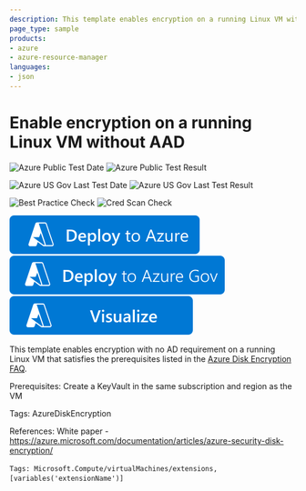 ```yaml
---
description: This template enables encryption on a running Linux VM without needing AAD application details
page_type: sample
products:
- azure
- azure-resource-manager
languages:
- json
---
```

# Enable encryption on a running Linux VM without AAD

![Azure Public Test Date](https://azurequickstartsservice.blob.core.windows.net/badges/quickstarts/microsoft.compute/encrypt-running-linux-vm-without-aad/PublicLastTestDate.svg)
![Azure Public Test Result](https://azurequickstartsservice.blob.core.windows.net/badges/quickstarts/microsoft.compute/encrypt-running-linux-vm-without-aad/PublicDeployment.svg)

![Azure US Gov Last Test Date](https://azurequickstartsservice.blob.core.windows.net/badges/quickstarts/microsoft.compute/encrypt-running-linux-vm-without-aad/FairfaxLastTestDate.svg)
![Azure US Gov Last Test Result](https://azurequickstartsservice.blob.core.windows.net/badges/quickstarts/microsoft.compute/encrypt-running-linux-vm-without-aad/FairfaxDeployment.svg)

![Best Practice Check](https://azurequickstartsservice.blob.core.windows.net/badges/quickstarts/microsoft.compute/encrypt-running-linux-vm-without-aad/BestPracticeResult.svg)
![Cred Scan Check](https://azurequickstartsservice.blob.core.windows.net/badges/quickstarts/microsoft.compute/encrypt-running-linux-vm-without-aad/CredScanResult.svg)

[![Deploy To Azure](https://raw.githubusercontent.com/Azure/azure-quickstart-templates/master/1-CONTRIBUTION-GUIDE/images/deploytoazure.svg?sanitize=true)](https://portal.azure.com/#create/Microsoft.Template/uri/https%3A%2F%2Fraw.githubusercontent.com%2FAzure%2Fazure-quickstart-templates%2Fmaster%2Fquickstarts%2Fmicrosoft.compute%2Fencrypt-running-linux-vm-without-aad%2Fazuredeploy.json)  [![Deploy To Azure US Gov](https://raw.githubusercontent.com/Azure/azure-quickstart-templates/master/1-CONTRIBUTION-GUIDE/images/deploytoazuregov.svg?sanitize=true)](https://portal.azure.us/#create/Microsoft.Template/uri/https%3A%2F%2Fraw.githubusercontent.com%2FAzure%2Fazure-quickstart-templates%2Fmaster%2Fquickstarts%2Fmicrosoft.compute%2Fencrypt-running-linux-vm-without-aad%2Fazuredeploy.json)  [![Visualize](https://raw.githubusercontent.com/Azure/azure-quickstart-templates/master/1-CONTRIBUTION-GUIDE/images/visualizebutton.svg?sanitize=true)](http://armviz.io/#/?load=https%3A%2F%2Fraw.githubusercontent.com%2FAzure%2Fazure-quickstart-templates%2Fmaster%2Fquickstarts%2Fmicrosoft.compute%2Fencrypt-running-linux-vm-without-aad%2Fazuredeploy.json)

This template enables encryption with no AD requirement on a running Linux VM that satisfies the prerequisites listed in the [Azure Disk Encryption FAQ](https://docs.microsoft.com/azure/security/azure-security-disk-encryption-faq).

Prerequisites: Create a KeyVault in the same subscription and region as the VM

Tags: AzureDiskEncryption

References:
White paper - https://azure.microsoft.com/documentation/articles/azure-security-disk-encryption/

`Tags: Microsoft.Compute/virtualMachines/extensions, [variables('extensionName')]`
